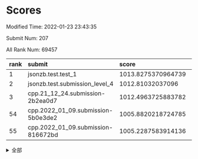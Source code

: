 # Scores

Modified Time: 2022-01-23 23:43:35

Submit Num: 207

All Rank Num: 69457

| rank |               submit               |       score        |       sigma        | pk_num |
| :--- | :--------------------------------- | :----------------- | :----------------- | :----- |
| 1    | jsonzb.test.test_1                 | 1013.8275370964739 | 0.8156733915474988 | 1341   |
| 2    | jsonzb.test.submission_level_4     | 1012.81032037096   | 0.7917594038434846 | 1344   |
| 3    | cpp.21_12_24.submission-2b2ea0d7   | 1012.4963725883782 | 0.7925324751726213 | 1340   |
| 54   | cpp.2022_01_09.submission-5b0e3de2 | 1005.8820218724785 | 0.7240139328166365 | 1343   |
| 55   | cpp.2022_01_09.submission-816672bd | 1005.2287583914136 | 0.7188418185557414 | 1341   |


<details>
<summary>全部</summary>

| rank |                 submit                 |       score        |       sigma        | pk_num |
| :--- | :------------------------------------- | :----------------- | :----------------- | :----- |
| 1    | jsonzb.test.test_1                     | 1013.8275370964739 | 0.8156733915474988 | 1341   |
| 2    | jsonzb.test.submission_level_4         | 1012.81032037096   | 0.7917594038434846 | 1344   |
| 3    | cpp.21_12_24.submission-2b2ea0d7       | 1012.4963725883782 | 0.7925324751726213 | 1340   |
| 4    | gobigger.level_3.submission_level_3_38 | 1011.8130679609194 | 0.797935755701423  | 1344   |
| 5    | gobigger.level_3.submission_level_3_41 | 1011.3146122593699 | 0.7669557927742455 | 1343   |
| 6    | gobigger.level_3.submission_level_3_24 | 1011.2727003727192 | 0.7767522359400848 | 1346   |
| 7    | gobigger.level_3.submission_level_3_28 | 1011.1380272529682 | 0.756233757147342  | 1345   |
| 8    | gobigger.level_3.submission_level_3_15 | 1010.9519852715522 | 0.7910296879684107 | 1341   |
| 9    | gobigger.level_3.submission_level_3_25 | 1010.9346700794902 | 0.7705413865919647 | 1345   |
| 10   | gobigger.level_3.submission_level_3_31 | 1010.9309322664202 | 0.7670220478678038 | 1341   |
| 11   | gobigger.level_3.submission_level_3_23 | 1010.7973648172875 | 0.7914976492218755 | 1342   |
| 12   | gobigger.level_3.submission_level_3_32 | 1010.7446282889231 | 0.7622248625783007 | 1344   |
| 13   | gobigger.level_3.submission_level_3_30 | 1010.6982331552069 | 0.7850804504187828 | 1342   |
| 14   | gobigger.level_3.submission_level_3_4  | 1010.6740945523304 | 0.7679930085014542 | 1343   |
| 15   | gobigger.level_3.submission_level_3_45 | 1010.6374781627916 | 0.761106796384846  | 1339   |
| 16   | gobigger.level_3.submission_level_3_48 | 1010.5280706856684 | 0.7595203719654147 | 1338   |
| 17   | gobigger.level_3.submission_level_3_46 | 1010.3740832701076 | 0.7570274606560999 | 1342   |
| 18   | gobigger.level_3.submission_level_3_29 | 1010.3535596699894 | 0.7634544545302785 | 1343   |
| 19   | gobigger.level_3.submission_level_3_40 | 1010.3216262001285 | 0.7748836929087799 | 1346   |
| 20   | gobigger.level_3.submission_level_3_16 | 1010.3183115802304 | 0.7538907397390717 | 1346   |
| 21   | gobigger.level_3.submission_level_3_1  | 1010.2609927527163 | 0.7697730597289474 | 1339   |
| 22   | gobigger.level_3.submission_level_3_49 | 1010.2288894160062 | 0.7642454796537594 | 1337   |
| 23   | gobigger.level_3.submission_level_3_19 | 1010.0984037295008 | 0.7436889203249687 | 1341   |
| 24   | gobigger.level_3.submission_level_3_27 | 1010.0669772413903 | 0.7650598403222976 | 1338   |
| 25   | gobigger.level_3.submission_level_3_7  | 1010.0027583214464 | 0.7562737988574812 | 1344   |
| 26   | gobigger.level_3.submission_level_3_36 | 1009.9994899830688 | 0.7370611227431004 | 1346   |
| 27   | gobigger.level_3.submission_level_3_37 | 1009.9179466890209 | 0.7554107076247416 | 1339   |
| 28   | gobigger.level_3.submission_level_3_47 | 1009.9099565499436 | 0.7379577950418384 | 1346   |
| 29   | gobigger.level_3.submission_level_3_5  | 1009.8823619675311 | 0.7668852260859156 | 1339   |
| 30   | gobigger.level_3.submission_level_3_2  | 1009.8351639733617 | 0.7487870711054747 | 1344   |
| 31   | gobigger.level_3.submission_level_3_26 | 1009.8350903810201 | 0.7547972853728953 | 1341   |
| 32   | gobigger.level_3.submission_level_3_3  | 1009.7923510390601 | 0.7479843801174392 | 1347   |
| 33   | gobigger.level_3.submission_level_3_42 | 1009.7715677965522 | 0.7769782302312485 | 1345   |
| 34   | gobigger.level_3.submission_level_3_8  | 1009.7505776936667 | 0.7478579794480406 | 1342   |
| 35   | gobigger.level_3.submission_level_3_21 | 1009.611549155473  | 0.7537227392271691 | 1341   |
| 36   | gobigger.level_3.submission_level_3_33 | 1009.5886632671541 | 0.7490543810088021 | 1347   |
| 37   | gobigger.level_3.submission_level_3_6  | 1009.5671384833813 | 0.7574809172886681 | 1344   |
| 38   | gobigger.level_3.submission_level_3_17 | 1009.5657043640216 | 0.7445811503701731 | 1343   |
| 39   | gobigger.level_3.submission_level_3_10 | 1009.517884860273  | 0.7623035071428513 | 1342   |
| 40   | gobigger.level_3.submission_level_3_43 | 1009.4802598005786 | 0.734214443346908  | 1341   |
| 41   | gobigger.level_3.submission_level_3_9  | 1009.4699563728116 | 0.7583373462339432 | 1342   |
| 42   | gobigger.level_3.submission_level_3_13 | 1009.4106896275412 | 0.7660200900089447 | 1343   |
| 43   | gobigger.level_3.submission_level_3_44 | 1009.349723470034  | 0.7488703487783446 | 1344   |
| 44   | gobigger.level_3.submission_level_3_20 | 1009.3099587988085 | 0.7878055060762608 | 1335   |
| 45   | gobigger.level_3.submission_level_3_11 | 1009.0600821438252 | 0.7632675086169209 | 1339   |
| 46   | gobigger.level_3.submission_level_3_18 | 1009.0220905924559 | 0.7432599326576961 | 1345   |
| 47   | gobigger.level_3.submission_level_3_39 | 1008.983087085243  | 0.7586401718246625 | 1346   |
| 48   | gobigger.level_3.submission_level_3_12 | 1008.9277008896656 | 0.7641027901363825 | 1341   |
| 49   | gobigger.level_3.submission_level_3_22 | 1008.8057319428651 | 0.7430644068720389 | 1344   |
| 50   | gobigger.level_3.submission_level_3_34 | 1008.5953864346534 | 0.744003073823409  | 1343   |
| 51   | gobigger.level_3.submission_level_3_14 | 1008.5582186615917 | 0.7352678488991432 | 1347   |
| 52   | gobigger.level_3.submission_level_3_35 | 1008.5307671428262 | 0.750899267503373  | 1344   |
| 53   | gobigger.level_3.submission_level_3_0  | 1008.5260681969128 | 0.7504802933274953 | 1338   |
| 54   | cpp.2022_01_09.submission-5b0e3de2     | 1005.8820218724785 | 0.7240139328166365 | 1343   |
| 55   | cpp.2022_01_09.submission-816672bd     | 1005.2287583914136 | 0.7188418185557414 | 1341   |
| 56   | gobigger.level_1.submission_level_1_24 | 1004.8975463849353 | 0.736824808817549  | 1341   |
| 57   | gobigger.level_1.submission_level_1_11 | 1004.697837818579  | 0.7160943516707632 | 1341   |
| 58   | gobigger.level_1.submission_level_1_23 | 1004.5853417662017 | 0.7150753307294409 | 1337   |
| 59   | gobigger.level_1.submission_level_1_1  | 1004.5761618132283 | 0.7142883955630965 | 1345   |
| 60   | gobigger.level_1.submission_level_1_26 | 1004.2035435572409 | 0.7250771370169115 | 1341   |
| 61   | gobigger.level_1.submission_level_1_7  | 1004.1747552531939 | 0.7137181477989563 | 1343   |
| 62   | gobigger.level_1.submission_level_1_38 | 1004.0973621033769 | 0.711653058438879  | 1342   |
| 63   | gobigger.level_1.submission_level_1_40 | 1003.8585113945803 | 0.7099009017391557 | 1340   |
| 64   | gobigger.level_1.submission_level_1_6  | 1003.7895369064433 | 0.699345608662422  | 1341   |
| 65   | gobigger.level_1.submission_level_1_5  | 1003.7645722058508 | 0.7183395361846906 | 1344   |
| 66   | gobigger.level_1.submission_level_1_18 | 1003.7433222961444 | 0.7115687294573146 | 1338   |
| 67   | gobigger.level_1.submission_level_1_43 | 1003.7089780197612 | 0.7241582288968926 | 1347   |
| 68   | gobigger.level_1.submission_level_1_30 | 1003.6960166104571 | 0.714779640861611  | 1343   |
| 69   | gobigger.level_1.submission_level_1_21 | 1003.6483310739856 | 0.7180123484960484 | 1340   |
| 70   | gobigger.level_1.submission_level_1_44 | 1003.6152173616325 | 0.7171652867491356 | 1338   |
| 71   | gobigger.level_1.submission_level_1_9  | 1003.5217916648606 | 0.7136481100991389 | 1342   |
| 72   | gobigger.level_1.submission_level_1_33 | 1003.4987507877692 | 0.706272611726407  | 1342   |
| 73   | gobigger.level_1.submission_level_1_39 | 1003.4185187032675 | 0.7227602083448188 | 1350   |
| 74   | gobigger.level_1.submission_level_1_3  | 1003.3800441607049 | 0.7197639286037956 | 1341   |
| 75   | gobigger.level_1.submission_level_1_4  | 1003.3120225950278 | 0.7210642358693155 | 1342   |
| 76   | gobigger.level_1.submission_level_1_32 | 1003.3087475107245 | 0.7099982149960913 | 1338   |
| 77   | gobigger.level_1.submission_level_1_31 | 1003.2862313764431 | 0.7042900856176472 | 1346   |
| 78   | gobigger.level_1.submission_level_1_13 | 1003.2542307700473 | 0.7115033914605565 | 1343   |
| 79   | gobigger.level_1.submission_level_1_19 | 1003.1799747541846 | 0.710704988924875  | 1343   |
| 80   | gobigger.level_1.submission_level_1_35 | 1003.131051077523  | 0.7219381684093362 | 1346   |
| 81   | gobigger.level_1.submission_level_1_47 | 1003.0791681145922 | 0.7243474902361158 | 1347   |
| 82   | gobigger.level_1.submission_level_1_27 | 1002.9662755145276 | 0.7137313268266492 | 1343   |
| 83   | gobigger.level_1.submission_level_1_34 | 1002.9333597364888 | 0.7029971765332007 | 1346   |
| 84   | gobigger.level_1.submission_level_1_41 | 1002.9293267347542 | 0.7271041273094612 | 1340   |
| 85   | gobigger.level_1.submission_level_1_2  | 1002.9263434195893 | 0.7155069809202862 | 1345   |
| 86   | gobigger.level_1.submission_level_1_37 | 1002.8749059143573 | 0.7155973688084784 | 1341   |
| 87   | gobigger.level_1.submission_level_1_48 | 1002.8519404046967 | 0.7138416328454563 | 1339   |
| 88   | gobigger.level_1.submission_level_1_20 | 1002.8492243430246 | 0.7048405299640904 | 1336   |
| 89   | gobigger.level_1.submission_level_1_49 | 1002.8104035953863 | 0.7133116157470795 | 1344   |
| 90   | gobigger.level_1.submission_level_1_15 | 1002.8076692759053 | 0.7187888621685687 | 1342   |
| 91   | gobigger.level_1.submission_level_1_16 | 1002.7386487940693 | 0.7124274287373741 | 1342   |
| 92   | gobigger.level_1.submission_level_1_29 | 1002.7272056874334 | 0.7058546321402235 | 1332   |
| 93   | gobigger.level_1.submission_level_1_25 | 1002.6813749428918 | 0.7109432681542202 | 1340   |
| 94   | gobigger.level_1.submission_level_1_10 | 1002.6722020383653 | 0.710508605392531  | 1337   |
| 95   | gobigger.level_1.submission_level_1_28 | 1002.5854611993643 | 0.7215880579167903 | 1339   |
| 96   | gobigger.level_1.submission_level_1_0  | 1002.5640801318114 | 0.7181207671797089 | 1343   |
| 97   | gobigger.level_1.submission_level_1_45 | 1002.5030071371186 | 0.7143629726086328 | 1344   |
| 98   | gobigger.level_1.submission_level_1_22 | 1002.4121100963231 | 0.7044527940542353 | 1346   |
| 99   | gobigger.level_1.submission_level_1_46 | 1002.3964327999837 | 0.7014073616436697 | 1338   |
| 100  | gobigger.level_1.submission_level_1_17 | 1002.3886289889883 | 0.703436885782852  | 1339   |
| 101  | gobigger.level_1.submission_level_1_8  | 1002.3258935452393 | 0.7141758175629714 | 1343   |
| 102  | gobigger.level_1.submission_level_1_14 | 1002.1979685576181 | 0.715800900946188  | 1339   |
| 103  | gobigger.level_1.submission_level_1_36 | 1002.065662067317  | 0.7119492972403174 | 1338   |
| 104  | gobigger.level_1.submission_level_1_12 | 1002.0393286895741 | 0.7300075119747087 | 1342   |
| 105  | gobigger.level_1.submission_level_1_42 | 1001.8616403563653 | 0.7056694545291994 | 1348   |
| 106  | gobigger.random.submission_random_18   | 997.0331512752372  | 0.7003659123691247 | 1345   |
| 107  | gobigger.random.submission_random_14   | 996.8668146328233  | 0.7008913521287351 | 1343   |
| 108  | gobigger.random.submission_random_15   | 996.7995395754288  | 0.7132863107580516 | 1343   |
| 109  | gobigger.random.submission_random_5    | 996.7421900596078  | 0.7079716383113309 | 1341   |
| 110  | gobigger.random.submission_random_1    | 996.7335340926576  | 0.7092752094346598 | 1343   |
| 111  | gobigger.random.submission_random_10   | 996.6681405664705  | 0.7029712877005815 | 1340   |
| 112  | gobigger.random.submission_random_44   | 996.5026629512519  | 0.7190199136210594 | 1339   |
| 113  | gobigger.random.submission_random_41   | 996.3558152423689  | 0.7107862563987426 | 1342   |
| 114  | gobigger.random.submission_random_20   | 996.3299048356913  | 0.7099090112109689 | 1344   |
| 115  | gobigger.random.submission_random_22   | 996.3183375859691  | 0.7105537107746981 | 1344   |
| 116  | gobigger.random.submission_random_49   | 996.3124369490378  | 0.7185956805059627 | 1346   |
| 117  | gobigger.random.submission_random_28   | 996.2800267227318  | 0.7021242613526275 | 1345   |
| 118  | gobigger.random.submission_random_45   | 996.2764034873485  | 0.7120079782466304 | 1341   |
| 119  | gobigger.random.submission_random_42   | 996.216995169741   | 0.696646833348093  | 1339   |
| 120  | gobigger.random.submission_random_17   | 996.2028738436691  | 0.7345587053444902 | 1342   |
| 121  | gobigger.random.submission_random_7    | 996.1675647648195  | 0.7255526896014894 | 1348   |
| 122  | gobigger.random.submission_random_37   | 996.1066325838353  | 0.7072355335734098 | 1349   |
| 123  | gobigger.random.submission_random_2    | 996.0979455246982  | 0.7053414678408284 | 1344   |
| 124  | gobigger.random.submission_random_27   | 996.0751658013814  | 0.7090156173283684 | 1342   |
| 125  | gobigger.random.submission_random_26   | 996.0093756905779  | 0.7030875354586792 | 1340   |
| 126  | gobigger.random.submission_random_8    | 995.9397903613235  | 0.7084229016729373 | 1345   |
| 127  | gobigger.random.submission_random_13   | 995.8444310010192  | 0.7138814356606804 | 1342   |
| 128  | gobigger.random.submission_random_43   | 995.7743493531435  | 0.7267122871740478 | 1342   |
| 129  | gobigger.random.submission_random_16   | 995.7404233331173  | 0.7152462229981079 | 1345   |
| 130  | gobigger.random.submission_random_48   | 995.7241313481219  | 0.7182718975232116 | 1345   |
| 131  | gobigger.random.submission_random_47   | 995.7015586390526  | 0.7056531779337509 | 1344   |
| 132  | gobigger.random.submission_random_31   | 995.6997473788084  | 0.7117955287143565 | 1341   |
| 133  | gobigger.random.submission_random_4    | 995.6521836802484  | 0.7084114633176836 | 1344   |
| 134  | gobigger.random.submission_random_25   | 995.54622281267    | 0.7089999235395736 | 1342   |
| 135  | gobigger.random.submission_random_21   | 995.483927422509   | 0.7067238076753942 | 1349   |
| 136  | gobigger.random.submission_random_29   | 995.4639301557943  | 0.7229498268132711 | 1340   |
| 137  | gobigger.random.submission_random_38   | 995.4149379401609  | 0.7230555150507598 | 1341   |
| 138  | gobigger.random.submission_random_6    | 995.3684553486754  | 0.7425551073244573 | 1339   |
| 139  | gobigger.random.submission_random_32   | 995.3311010341778  | 0.7299630000312942 | 1338   |
| 140  | gobigger.random.submission_random_9    | 995.3029446447914  | 0.7057628792349638 | 1341   |
| 141  | gobigger.random.submission_random_35   | 995.2513141016656  | 0.7128020021750253 | 1347   |
| 142  | gobigger.random.submission_random_24   | 995.2149829085058  | 0.7200435613771651 | 1342   |
| 143  | gobigger.random.submission_random_30   | 995.2130905293209  | 0.6974827303478682 | 1344   |
| 144  | gobigger.random.submission_random_12   | 995.1956358706622  | 0.7285504659831815 | 1345   |
| 145  | gobigger.random.submission_random_46   | 995.1641231816576  | 0.716543154122605  | 1346   |
| 146  | gobigger.random.submission_random_40   | 995.1170485972211  | 0.7098817642305395 | 1344   |
| 147  | gobigger.random.submission_random_19   | 994.8887461502054  | 0.7126570727647284 | 1339   |
| 148  | gobigger.random.submission_random_23   | 994.7688263448705  | 0.7087963710537123 | 1338   |
| 149  | gobigger.random.submission_random_33   | 994.7353142888091  | 0.7132504021360492 | 1338   |
| 150  | gobigger.random.submission_random_34   | 994.7028103811671  | 0.7189806609063866 | 1343   |
| 151  | gobigger.random.submission_random_0    | 994.6282201900214  | 0.705956407547121  | 1338   |
| 152  | gobigger.random.submission_random_39   | 994.4586997089517  | 0.7155747646904933 | 1347   |
| 153  | gobigger.random.submission_random_36   | 994.353550173131   | 0.717278130433096  | 1339   |
| 154  | gobigger.random.submission_random_11   | 994.2961675856235  | 0.7025804369715806 | 1337   |
| 155  | gobigger.random.submission_random_3    | 994.2314051978764  | 0.7228068042707892 | 1331   |
| 156  | gobigger.level_2.submission_level_2_20 | 993.5622926623154  | 0.7236177926717516 | 1344   |
| 157  | gobigger.level_2.submission_level_2_25 | 993.5480087234656  | 0.7490906174532822 | 1346   |
| 158  | gobigger.level_2.submission_level_2_31 | 993.4600389361746  | 0.7309418482887838 | 1336   |
| 159  | gobigger.level_2.submission_level_2_49 | 993.3352725290724  | 0.7426841629668636 | 1343   |
| 160  | gobigger.level_2.submission_level_2_17 | 993.3062244895406  | 0.7426593082301823 | 1346   |
| 161  | gobigger.level_2.submission_level_2_16 | 993.2578198063101  | 0.7374512795303058 | 1346   |
| 162  | gobigger.level_2.submission_level_2_14 | 993.2160264938515  | 0.7508954594814553 | 1340   |
| 163  | gobigger.level_2.submission_level_2_2  | 992.9997191820696  | 0.7715128122545273 | 1344   |
| 164  | gobigger.level_2.submission_level_2_26 | 992.9617021278319  | 0.7555107381906254 | 1342   |
| 165  | gobigger.level_2.submission_level_2_47 | 992.9081190284088  | 0.7336075593715278 | 1340   |
| 166  | gobigger.level_2.submission_level_2_21 | 992.8906037991779  | 0.7330999408228478 | 1343   |
| 167  | gobigger.level_2.submission_level_2_34 | 992.841797412838   | 0.7240295412363498 | 1344   |
| 168  | gobigger.level_2.submission_level_2_40 | 992.8268813571024  | 0.7413074466844307 | 1344   |
| 169  | gobigger.level_2.submission_level_2_48 | 992.7119695661362  | 0.7552828557240427 | 1343   |
| 170  | gobigger.level_2.submission_level_2_35 | 992.5787531784372  | 0.7299366255063576 | 1343   |
| 171  | gobigger.level_2.submission_level_2_12 | 992.5224548436366  | 0.759332873545931  | 1334   |
| 172  | gobigger.level_2.submission_level_2_27 | 992.4885073803176  | 0.7378034258240632 | 1343   |
| 173  | gobigger.level_2.submission_level_2_37 | 992.4258490467367  | 0.7349338072825841 | 1343   |
| 174  | gobigger.level_2.submission_level_2_39 | 992.406151385076   | 0.7308554674495265 | 1343   |
| 175  | gobigger.level_2.submission_level_2_42 | 992.403680632818   | 0.7379133425281098 | 1343   |
| 176  | gobigger.level_2.submission_level_2_28 | 992.4023696394823  | 0.74476509380836   | 1341   |
| 177  | gobigger.level_2.submission_level_2_38 | 992.3997862733163  | 0.7502384856679297 | 1343   |
| 178  | gobigger.level_2.submission_level_2_3  | 992.306644961459   | 0.743410272338668  | 1343   |
| 179  | gobigger.level_2.submission_level_2_15 | 992.3048634998416  | 0.7396149055868598 | 1339   |
| 180  | gobigger.level_2.submission_level_2_36 | 992.2543595695814  | 0.724309071754285  | 1345   |
| 181  | gobigger.level_2.submission_level_2_32 | 992.2526898023254  | 0.735945276891338  | 1340   |
| 182  | gobigger.level_2.submission_level_2_5  | 992.188828602173   | 0.7701182095439145 | 1339   |
| 183  | gobigger.level_2.submission_level_2_24 | 992.1552527810767  | 0.7446159799862813 | 1342   |
| 184  | gobigger.level_2.submission_level_2_41 | 992.0639867788544  | 0.7407188202562485 | 1345   |
| 185  | gobigger.level_2.submission_level_2_22 | 992.0509969432811  | 0.7486686369956127 | 1339   |
| 186  | gobigger.level_2.submission_level_2_13 | 992.0149587011414  | 0.7485970306878124 | 1341   |
| 187  | gobigger.level_2.submission_level_2_46 | 991.950086700937   | 0.7577969700284951 | 1343   |
| 188  | gobigger.level_2.submission_level_2_18 | 991.9308038725342  | 0.7523867754079281 | 1341   |
| 189  | gobigger.level_2.submission_level_2_1  | 991.9224742370488  | 0.7477061078330013 | 1343   |
| 190  | gobigger.level_2.submission_level_2_45 | 991.9027633026611  | 0.7559891809686673 | 1344   |
| 191  | gobigger.level_2.submission_level_2_6  | 991.8577790626217  | 0.7504081765573033 | 1340   |
| 192  | gobigger.level_2.submission_level_2_30 | 991.8193774638999  | 0.7504081582528102 | 1340   |
| 193  | gobigger.level_2.submission_level_2_10 | 991.7746253508046  | 0.7558926720010201 | 1345   |
| 194  | gobigger.level_2.submission_level_2_23 | 991.7404916682877  | 0.7559451036890822 | 1344   |
| 195  | gobigger.level_2.submission_level_2_4  | 991.7034483162684  | 0.748129410982018  | 1338   |
| 196  | gobigger.level_2.submission_level_2_0  | 991.433111551861   | 0.7514066375625216 | 1336   |
| 197  | gobigger.level_2.submission_level_2_8  | 991.4184864104651  | 0.7701945043123113 | 1343   |
| 198  | gobigger.level_2.submission_level_2_43 | 991.4087555292082  | 0.7683923987491574 | 1349   |
| 199  | gobigger.level_2.submission_level_2_9  | 991.3429683168282  | 0.7516662263459809 | 1342   |
| 200  | gobigger.level_2.submission_level_2_44 | 991.2743131759161  | 0.7267469396288382 | 1344   |
| 201  | gobigger.level_2.submission_level_2_7  | 991.2707413392704  | 0.7489137991727302 | 1340   |
| 202  | gobigger.level_2.submission_level_2_29 | 991.1217127314317  | 0.75830689688219   | 1342   |
| 203  | gobigger.level_2.submission_level_2_19 | 991.0518206285387  | 0.7672895076637359 | 1345   |
| 204  | gobigger.level_2.submission_level_2_33 | 990.1272741564809  | 0.7761255430304138 | 1341   |
| 205  | gobigger.level_2.submission_level_2_11 | 989.7213047132213  | 0.770114183399452  | 1339   |
| 206  | gobigger.none.submission_none_1        | 978.3390306970053  | 1.289967017604273  | 1341   |
| 207  | gobigger.none.submission_none_0        | 974.9336118175565  | 1.5229445534875086 | 1345   |

</details>